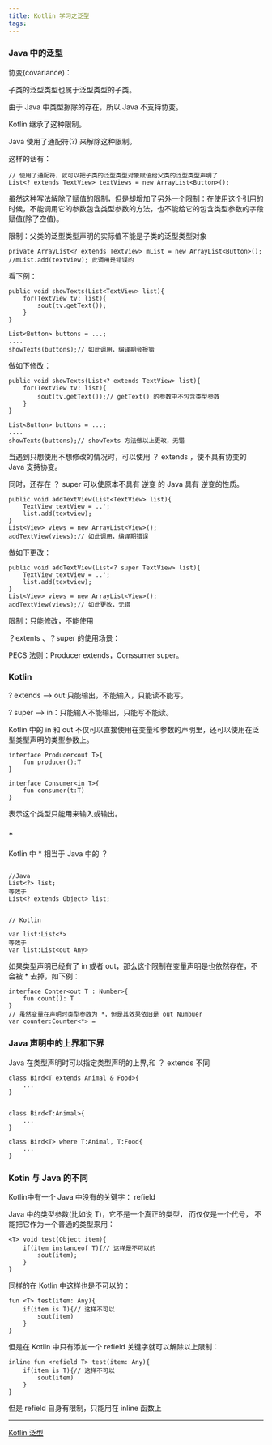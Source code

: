 ```yaml
---
title: Kotlin 学习之泛型
tags:
---
```




### Java 中的泛型


协变(covariance)：


子类的泛型类型也属于泛型类型的子类。

由于 Java 中类型擦除的存在，所以 Java 不支持协变。


Kotlin 继承了这种限制。

Java 使用了通配符(?) 来解除这种限制。


这样的话有：

```
// 使用了通配符，就可以把子类的泛型类型对象赋值给父类的泛型类型声明了
List<? extends TextView> textViews = new ArrayList<Button>();
```

虽然这种写法解除了赋值的限制，但是却增加了另外一个限制：在使用这个引用的时候，不能调用它的参数包含类型参数的方法，也不能给它的包含类型参数的字段赋值(除了空值)。

限制：父类的泛型类型声明的实际值不能是子类的泛型类型对象
 

```
private ArrayList<? extends TextView> mList = new ArrayList<Button>();
//mList.add(textView); 此调用是错误的 
```


看下例：


```
public void showTexts(List<TextView> list){
    for(TextView tv: list){
        sout(tv.getText());
    }
}

List<Button> buttons = ...;
....
showTexts(buttons);// 如此调用，编译期会报错
```

做如下修改：


```
public void showTexts(List<? extends TextView> list){
    for(TextView tv: list){
        sout(tv.getText());// getText() 的参数中不包含类型参数
    }
}

List<Button> buttons = ...;
....
showTexts(buttons);// showTexts 方法做以上更改，无错
```


当遇到只想使用不想修改的情况时，可以使用 ？ extends ，使不具有协变的 Java 支持协变。

同时，还存在 ？ super 可以使原本不具有 逆变 的 Java 具有 逆变的性质。

```
public void addTextView(List<TextView> list){
    TextView textView = ..';
    list.add(textview);
}
List<View> views = new ArrayList<View>();
addTextView(views);// 如此调用，编译期错误
```

做如下更改：

```
public void addTextView(List<? super TextView> list){
    TextView textView = ..';
    list.add(textview);
}
List<View> views = new ArrayList<View>();
addTextView(views);// 如此更改，无错

```
限制：只能修改，不能使用


？extents 、？super 的使用场景：

PECS 法则：Producer extends，Conssumer super。


### Kotlin

? extends --> out:只能输出，不能输入，只能读不能写。

? super --> in：只能输入不能输出，只能写不能读。




Kotlin 中的 in 和 out 不仅可以直接使用在变量和参数的声明里，还可以使用在泛型类型声明的类型参数上。

```
interface Producer<out T>{
    fun producer():T
}

interface Consumer<in T>{
    fun consumer(t:T)
}
```
表示这个类型只能用来输入或输出。




### * 


Kotlin 中 * 相当于 Java 中的 ？

```

//Java
List<?> list;
等效于 
List<? extends Object> list;


// Kotlin

var list:List<*>
等效于
var list:List<out Any>
```
如果类型声明已经有了 in 或者 out，那么这个限制在变量声明是也依然存在，不会被 * 去掉，如下例：

```
interface Conter<out T : Number>{
    fun count(): T
}
// 虽然变量在声明时类型参数为 *，但是其效果依旧是 out Numbuer
var counter:Counter<*> =
```



### Java 声明中的上界和下界


Java 在类型声明时可以指定类型声明的上界,和 ？ extends 不同

```
class Bird<T extends Animal & Food>{
    ...
}


class Bird<T:Animal>{
    ...
}

class Bird<T> where T:Animal, T:Food{
    ...
}
```


### Kotin 与 Java 的不同


Kotlin中有一个 Java 中没有的关键字： refield

Java 中的类型参数(比如说 T)，它不是一个真正的类型， 而仅仅是一个代号， 不能把它作为一个普通的类型来用：

```
<T> void test(Object item){
    if(item instanceof T){// 这样是不可以的
        sout(item);
    }
}
```
同样的在 Kotlin 中这样也是不可以的：
```
fun <T> test(item: Any){
    if(item is T){// 这样不可以
        sout(item)
    }
}
```
但是在 Kotlin 中只有添加一个 refield 关键字就可以解除以上限制：

```
inline fun <refield T> test(item: Any){
    if(item is T){// 这样不可以
        sout(item)
    }
}
```

但是 refield 自身有限制，只能用在 inline 函数上


---

[Kotlin 泛型](https://www.bilibili.com/video/av66340216)